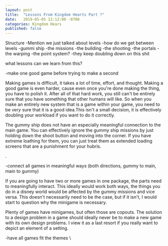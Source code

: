 ```yaml
---
layout: post
title:  "Lessons From Kingdom Hearts Part ?"
date:   2019-05-05 12:12:00 -0700
categories: Kingdom Hears
published: false
---
```





Structure
-Mention we just talked about levels
-how do we get between levels
-gummi ship
-the missions
-the building
-the shooting
-the portals
-the warping
-the point system?
-they keep doubling down on this shit


what lessons can we learn from this?


-make one good game before trying to make a second

Making games is difficult, it takes a lot of time, effort, and thought. Making a good game is even harder, cause even once you're done making the thing, you have to polish it. After all of that hard work, you still can't be entirely sure that you have something that other humans will like. So when you make an entirely new system that is a game within your game, you need to be *very* sure that it is a good idea.This isn't a small decision, it is effectively doubling your workload if you want to do it correctly.

The gummy ship does not have an especially meaningful connection to the main game. You can effectively ignore the gummy ship missions by just holding down the shoot button and moving into the corner. If you have extreme loathing for them, you can just treat them as extended loading screens that are a punishment for your hubris.

.

-connect all games in meaningful ways (both directions, gummy to main, main to gummy)

If you are going to have two or more games in one package, the parts need to meaningfully interact. This ideally would work both ways, the things you do in a disney world would be affected by the gummy missions and vice versa. This doesn't necessarily need to be the case, but if it isn't, I would start to question why the minigame is necessary.

 Plenty of games have minigames, but often those are copouts. The solution to a design problem in a game should ideally never be to make a new game with its own design problems. I view it as a last resort if you really want to depict an element of a setting.

-have all games fit the themes
\